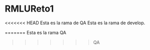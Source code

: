 # RMLUReto1
<<<<<<< HEAD
Esta es la rama de QA
Esta es la rama de develop.


=======
Esta es la rama QA
>>>>>>> QA
